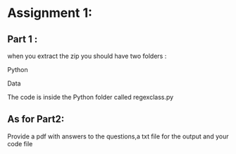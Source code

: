# Assignment 1: 
## Part 1 :

when you extract the zip you should have two folders :

Python 

Data 

The code is inside the Python folder called regexclass.py


## As for Part2:

Provide a pdf with answers to the questions,a txt file for the output and your code file
